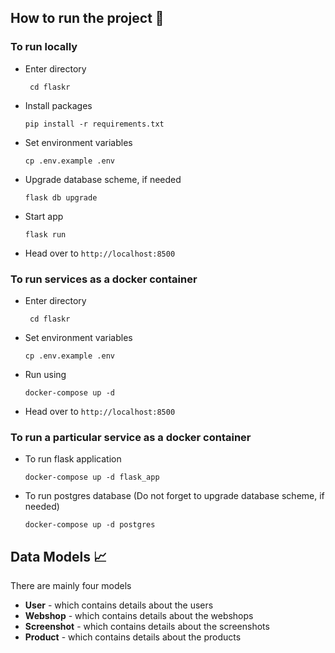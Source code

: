 ## How to run the project 🏇
### To run locally

* Enter directory

    ``` cd flaskr```

* Install packages

    ```pip install -r requirements.txt```

* Set environment variables
    
    ```cp .env.example .env```

* Upgrade database scheme, if needed
    
    ```flask db upgrade```

* Start app

  ```flask run```

* Head over to `http://localhost:8500`


### To run services as a docker container

* Enter directory

    ``` cd flaskr```

* Set environment variables
    
    ```cp .env.example .env```

* Run using

    ```docker-compose up -d```

* Head over to `http://localhost:8500`

### To run **a particular service** as a docker container

* To run flask application

     ```docker-compose up -d flask_app  ```

* To run postgres database (Do not forget to upgrade database scheme, if needed)

    ```docker-compose up -d postgres  ```

## Data Models 📈

There are mainly four models 

* **User** - which contains details about the users
* **Webshop** - which contains details about the webshops
* **Screenshot** - which contains details about the screenshots
* **Product** - which contains details about the products
